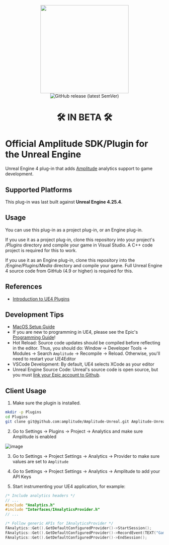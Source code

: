 <p align="center">
  <a href="https://amplitude.com" target="_blank" align="center">
    <img src="https://static.amplitude.com/lightning/46c85bfd91905de8047f1ee65c7c93d6fa9ee6ea/static/media/amplitude-logo-with-text.4fb9e463.svg" width="280">
  </a>
  </br>
  <img alt="GitHub release (latest SemVer)" src="https://img.shields.io/github/v/release/amplitude/amplitude-unreal">
  <h1 align="center">🛠️ IN BETA 🛠️</h1>
</p>

# Official Amplitude SDK/Plugin for the Unreal Engine

Unreal Engine 4 plug-in that adds [Amplitude](https://www.amplitude.com) analytics support to game development.

## Supported Platforms

This plug-in was last built against **Unreal Engine 4.25.4**. 
<!-- @TODO: Add siOS and Android when they're done -->

## Usage

You can use this plug-in as a project plug-in, or an Engine plug-in.

If you use it as a project plug-in, clone this repository into your project's
*/Plugins* directory and compile your game in Visual Studio. A C++ code project
is required for this to work.

If you use it as an Engine plug-in, clone this repository into the
*/Engine/Plugins/Media* directory and compile your game. Full Unreal Engine 4
source code from GitHub (4.9 or higher) is required for this.

## References

* [Introduction to UE4 Plugins](https://wiki.unrealengine.com/An_Introduction_to_UE4_Plugins)

## Development Tips

- [MacOS Setup Guide](https://github.com/botman99/ue4-xcode-vscode-mac)
- If you are new to programming in UE4, please see the Epic's [Programming Guide](https://docs.unrealengine.com/latest/INT/Programming/index.html)! 
- Hot Reload: Source code updates should be compiled before reflecting in the editor. Thus, you should do: Window -> Developer Tools -> Modules -> Search `Amplitude` -> Recompile -> Reload. Otherwise, you'll need to restart your UE4Editor
- VSCode Development: By default, UE4 selects XCode as your editor
- Unreal Engine Source Code: Unreal's source code is open source, but you must [link your Epic account to Github](https://www.unrealengine.com/en-US/ue4-on-github).

## Client Usage

1. Make sure the plugin is installed.

```bash
mkdir -p Plugins
cd Plugins
git clone git@github.com:amplitude/Amplitude-Unreal.git Amplitude-Unreal
```

2. Go to Settings -> Plugins -> Project -> Analytics and make sure Amplitude is enabled

![image](https://user-images.githubusercontent.com/15751908/107719580-68d65e80-6c8d-11eb-86a1-1e748fd263e7.png)

3. Go to Settings -> Project Settings -> Analytics -> Provider to make sure values are set to `Amplitude`

4. Go to Settings -> Project Settings -> Analytics -> Amplitude to add your API Keys

5. Start instrumenting your UE4 application, for example:

```c++
/* Include analytics headers */
// ...
#include "Analytics.h"
#include "Interfaces/IAnalyticsProvider.h"
// ...

/* Follow generic APIs for IAnalyticsProvider */
FAnalytics::Get().GetDefaultConfiguredProvider()->StartSession();
FAnalytics::Get().GetDefaultConfiguredProvider()->RecordEvent(TEXT("Game started"));
FAnalytics::Get().GetDefaultConfiguredProvider()->EndSession();
```

